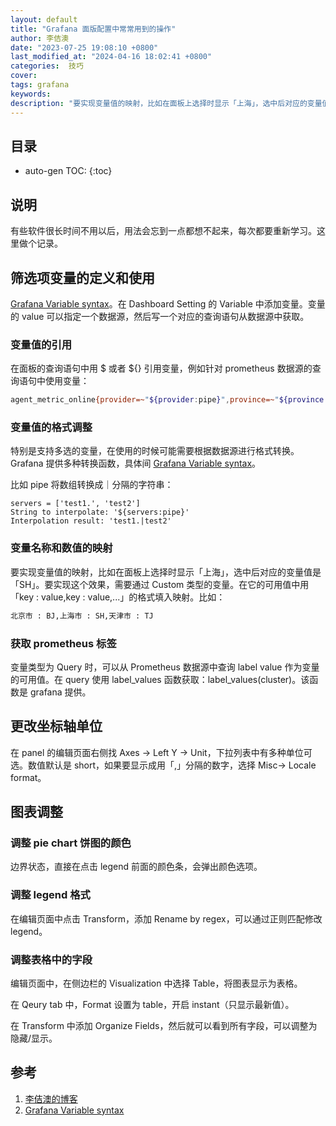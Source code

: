 ```yaml
---
layout: default
title: "Grafana 面版配置中常常用到的操作"
author: 李佶澳
date: "2023-07-25 19:08:10 +0800"
last_modified_at: "2024-04-16 18:02:41 +0800"
categories:  技巧
cover:
tags: grafana
keywords:
description: "要实现变量值的映射，比如在面板上选择时显示「上海」，选中后对应的变量值是「SH」。要实现这个效果，需要通过 Custom 类型的变量。在它的可用值中用「key : value,key : value,...」的格式填入映射"
---
```


## 目录

* auto-gen TOC:
{:toc}

## 说明

有些软件很长时间不用以后，用法会忘到一点都想不起来，每次都要重新学习。这里做个记录。

## 筛选项变量的定义和使用

[Grafana Variable syntax][2]。在 Dashboard Setting 的 Variable 中添加变量。变量的 value 可以指定一个数据源，然后写一个对应的查询语句从数据源中获取。


### 变量值的引用

在面板的查询语句中用 $ 或者 ${} 引用变量，例如针对 prometheus 数据源的查询语句中使用变量：

```sh
agent_metric_online{provider=~"${provider:pipe}",province=~"${province:pipe}",city=~"${city:pipe}",isp=~"${isp:pipe}"}
```

### 变量值的格式调整

特别是支持多选的变量，在使用的时候可能需要根据数据源进行格式转换。Grafana 提供多种转换函数，具体间 [Grafana Variable syntax][2]。

比如 pipe 将数组转换成｜分隔的字符串：

```
servers = ['test1.', 'test2']
String to interpolate: '${servers:pipe}'
Interpolation result: 'test1.|test2'
```

### 变量名称和数值的映射

要实现变量值的映射，比如在面板上选择时显示「上海」，选中后对应的变量值是「SH」。要实现这个效果，需要通过 Custom 类型的变量。在它的可用值中用「key : value,key : value,...」的格式填入映射。比如：

```sh
北京市 : BJ,上海市 : SH,天津市 : TJ
```

### 获取 prometheus 标签

变量类型为 Query 时，可以从 Prometheus 数据源中查询 label value 作为变量的可用值。在 query 使用 label_values 函数获取：label_values(cluster)。该函数是 grafana 提供。

## 更改坐标轴单位

在 panel 的编辑页面右侧找 Axes -> Left Y -> Unit，下拉列表中有多种单位可选。数值默认是 short，如果要显示成用「,」分隔的数字，选择 Misc-> Locale format。

## 图表调整

### 调整 pie chart 饼图的颜色 

边界状态，直接在点击 legend 前面的颜色条，会弹出颜色选项。

### 调整 legend 格式

在编辑页面中点击 Transform，添加 Rename by regex，可以通过正则匹配修改 legend。

### 调整表格中的字段

编辑页面中，在侧边栏的 Visualization 中选择 Table，将图表显示为表格。

在 Qeury tab 中，Format 设置为 table，开启 instant（只显示最新值）。

在 Transform 中添加 Organize Fields，然后就可以看到所有字段，可以调整为隐藏/显示。


## 参考

1. [李佶澳的博客][1]
2. [Grafana Variable syntax][2]

[1]: https://www.lijiaocn.com "李佶澳的博客"
[2]: https://grafana.com/docs/grafana/latest/dashboards/variables/variable-syntax/ "Grafana Variable syntax"
